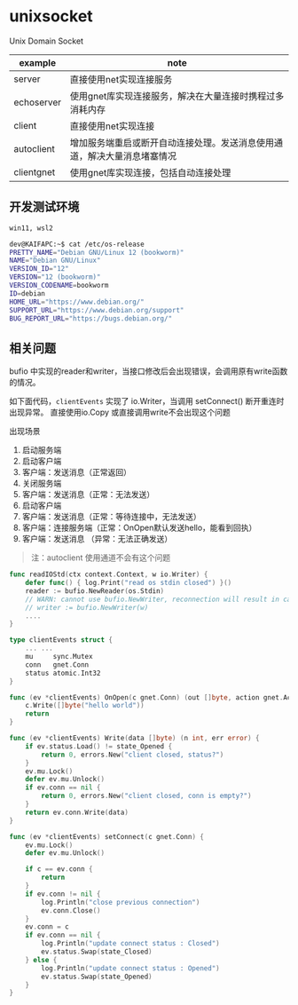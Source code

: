# unixsocket
Unix Domain Socket 


example | note
--- | ---
server | 直接使用net实现连接服务
echoserver | 使用gnet库实现连接服务，解决在大量连接时携程过多消耗内存  
client | 直接使用net实现连接  
autoclient | 增加服务端重启或断开自动连接处理。发送消息使用通道，解决大量消息堵塞情况  
clientgnet | 使用gnet库实现连接，包括自动连接处理

## 开发测试环境


```bash
win11, wsl2

dev@KAIFAPC:~$ cat /etc/os-release
PRETTY_NAME="Debian GNU/Linux 12 (bookworm)"
NAME="Debian GNU/Linux"
VERSION_ID="12"
VERSION="12 (bookworm)"
VERSION_CODENAME=bookworm
ID=debian
HOME_URL="https://www.debian.org/"
SUPPORT_URL="https://www.debian.org/support"
BUG_REPORT_URL="https://bugs.debian.org/"
```


## 相关问题

bufio 中实现的reader和writer，当接口修改后会出现错误，会调用原有write函数的情况。

如下面代码，`clientEvents` 实现了 io.Writer，当调用 setConnect() 断开重连时出现异常。
直接使用io.Copy 或直接调用write不会出现这个问题


出现场景  

1. 启动服务端  
2. 启动客户端   
3. 客户端：发送消息（正常返回）  
4. 关闭服务端  
5. 客户端：发送消息（正常：无法发送）  
6. 启动客户端  
7. 客户端：发送消息（正常：等待连接中，无法发送）
8. 客户端：连接服务端（正常：OnOpen默认发送hello，能看到回执）    
9. 客户端：发送消息 （异常：无法正确发送）


> 注：autoclient 使用通道不会有这个问题  

```go
func readIOStd(ctx context.Context, w io.Writer) {
	defer func() { log.Print("read os stdin closed") }()
	reader := bufio.NewReader(os.Stdin)
	// WARN: cannot use bufio.NewWriter, reconnection will result in call failure
	// writer := bufio.NewWriter(w)
    ....
}

type clientEvents struct {
    ... ...
    mu     sync.Mutex
	conn   gnet.Conn
	status atomic.Int32
}

func (ev *clientEvents) OnOpen(c gnet.Conn) (out []byte, action gnet.Action) {
	c.Write([]byte("hello world"))
	return
}

func (ev *clientEvents) Write(data []byte) (n int, err error) {
	if ev.status.Load() != state_Opened {
		return 0, errors.New("client closed, status?")
	}
	ev.mu.Lock()
	defer ev.mu.Unlock()
	if ev.conn == nil {
		return 0, errors.New("client closed, conn is empty?")
	}
	return ev.conn.Write(data)
}

func (ev *clientEvents) setConnect(c gnet.Conn) {
	ev.mu.Lock()
	defer ev.mu.Unlock()

	if c == ev.conn {
		return
	}
	if ev.conn != nil {
		log.Println("close previous connection")
		ev.conn.Close()
	}
	ev.conn = c
	if ev.conn == nil {
		log.Println("update connect status : Closed")
		ev.status.Swap(state_Closed)
	} else {
		log.Println("update connect status : Opened")
		ev.status.Swap(state_Opened)
	}
}




```